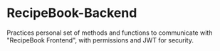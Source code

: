 # RecipeBook-Backend

Practices personal set of methods and functions to communicate with "RecipeBook Frontend", with permissions and JWT for security.
